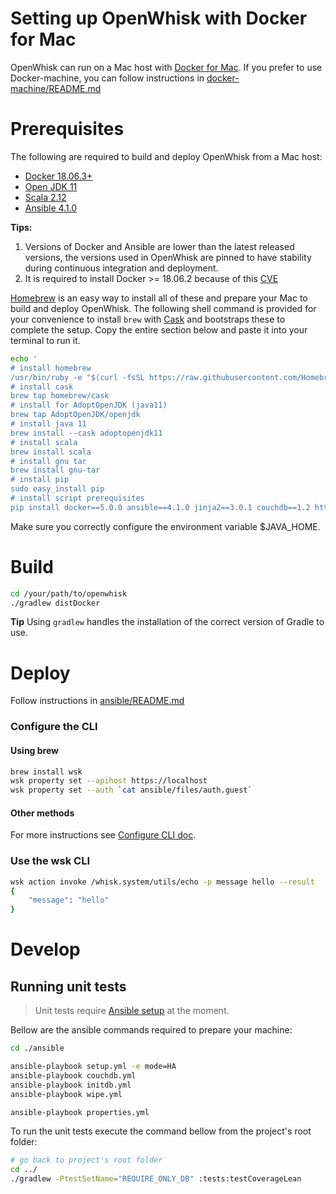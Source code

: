 <!--
#
# Licensed to the Apache Software Foundation (ASF) under one or more
# contributor license agreements.  See the NOTICE file distributed with
# this work for additional information regarding copyright ownership.
# The ASF licenses this file to You under the Apache License, Version 2.0
# (the "License"); you may not use this file except in compliance with
# the License.  You may obtain a copy of the License at
#
#     http://www.apache.org/licenses/LICENSE-2.0
#
# Unless required by applicable law or agreed to in writing, software
# distributed under the License is distributed on an "AS IS" BASIS,
# WITHOUT WARRANTIES OR CONDITIONS OF ANY KIND, either express or implied.
# See the License for the specific language governing permissions and
# limitations under the License.
#
-->

# Setting up OpenWhisk with Docker for Mac

OpenWhisk can run on a Mac host with [Docker for Mac](https://docs.docker.com/docker-for-mac/).
If you prefer to use Docker-machine, you can follow instructions in [docker-machine/README.md](docker-machine/README.md)

# Prerequisites

The following are required to build and deploy OpenWhisk from a Mac host:

- [Docker 18.06.3+](https://docs.docker.com/docker-for-mac/install/)
- [Open JDK 11](https://adoptopenjdk.net/releases.html#x64_mac)
- [Scala 2.12](http://scala-lang.org/download/)
- [Ansible 4.1.0](https://docs.ansible.com/ansible/latest/installation_guide/intro_installation.html)

**Tips:**
 1. Versions of Docker and Ansible are lower than the latest released versions, the versions used in OpenWhisk are pinned to have stability during continuous integration and deployment.<br>
 2. It is required to install Docker >= 18.06.2 because of this [CVE](https://cve.mitre.org/cgi-bin/cvename.cgi?name=CVE-2019-5736)


[Homebrew](http://brew.sh/) is an easy way to install all of these and prepare your Mac to build and deploy OpenWhisk. The following shell command is provided for your convenience to install `brew` with [Cask](https://github.com/caskroom/homebrew-cask) and bootstraps these to complete the setup. Copy the entire section below and paste it into your terminal to run it.

```bash
echo '
# install homebrew
/usr/bin/ruby -e "$(curl -fsSL https://raw.githubusercontent.com/Homebrew/install/master/install)"
# install cask
brew tap homebrew/cask
# install for AdoptOpenJDK (java11)
brew tap AdoptOpenJDK/openjdk
# install java 11
brew install --cask adoptopenjdk11
# install scala
brew install scala
# install gnu tar
brew install gnu-tar
# install pip
sudo easy_install pip
# install script prerequisites
pip install docker==5.0.0 ansible==4.1.0 jinja2==3.0.1 couchdb==1.2 httplib2==0.19.1 requests==2.25.1 six==1.16.0
```

Make sure you correctly configure the environment variable $JAVA_HOME.

# Build
```bash
cd /your/path/to/openwhisk
./gradlew distDocker
```
**Tip** Using `gradlew` handles the installation of the correct version of Gradle to use.

# Deploy
Follow instructions in [ansible/README.md](../../ansible/README.md)

### Configure the CLI

#### Using brew

```bash
brew install wsk 
wsk property set --apihost https://localhost
wsk property set --auth `cat ansible/files/auth.guest`
```
#### Other methods
For more instructions see [Configure CLI doc](../../docs/cli.md).

### Use the wsk CLI
```bash
wsk action invoke /whisk.system/utils/echo -p message hello --result
{
    "message": "hello"
}
```

# Develop

## Running unit tests

> Unit tests require [Ansible setup](../../ansible/README.md) at the moment.

Bellow are the ansible commands required to prepare your machine:

```bash
cd ./ansible

ansible-playbook setup.yml -e mode=HA
ansible-playbook couchdb.yml
ansible-playbook initdb.yml
ansible-playbook wipe.yml

ansible-playbook properties.yml
```

To run the unit tests execute the command bellow from the project's root folder: 
```bash
# go back to project's root folder
cd ../
./gradlew -PtestSetName="REQUIRE_ONLY_DB" :tests:testCoverageLean 
```
